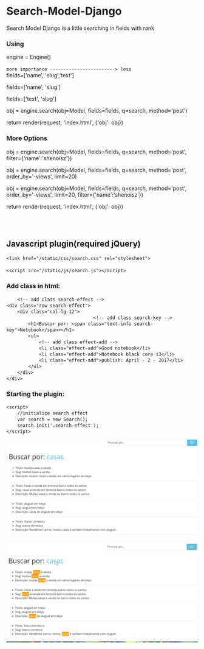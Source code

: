 # Search-Model-Django
Search Model Django is a little searching in fields with rank


### Using

engine = Engine()
<br>

`
more importance ------------------------> less
`
<br>
fields=['name', 'slug','text']

fields=['name', 'slug']

fields=['text', 'slug']

obj = engine.search(obj=Model, fields=fields, q=search, method='post')

return render(request, 'index.html', {'obj': obj})

### More Options

obj = engine.search(obj=Model, fields=fields, q=search, method='post', filter={'name':'shenoisz'})

obj = engine.search(obj=Model, fields=fields, q=search, method='post', order_by='-views', limit=20)

obj = engine.search(obj=Model, fields=fields, q=search, method='post', order_by='-views', limit=20, filter={'name':'shenoisz'})

return render(request, 'index.html', {'obj': obj})

<br><br>

## Javascript plugin(required jQuery)
```
<link href="/static/css/search.css" rel="stylesheet">

<script src="/static/js/search.js"></script>
```
### Add class in html:
```
    <!-- add class search-effect -->
<div class="row search-effect">
    <div class="col-lg-12">
                                <!-- add class searck-key -->
        <h1>Buscar por: <span class="text-info searck-key">Notebook</span></h1>
        <ul>
            <!-- add class effect-add -->
            <li class="effect-add">Good notebook</li>
            <li class="effect-add">Notebook black core i3</li>
            <li class="effect-add">publish: April - 2 - 2017</li>
        </ul>
    </div>
</div>
```
### Starting the plugin:
```
<script>
    //initialize search effect
    var search = new Search();
    search.init('.search-effect');
</script>
```

![CSCore Logo](https://raw.githubusercontent.com/SHENOISZ/Search-Model-Django/master/screeshots/search-01.png)

![CSCore Logo](https://raw.githubusercontent.com/SHENOISZ/Search-Model-Django/master/screeshots/search-02.png)
